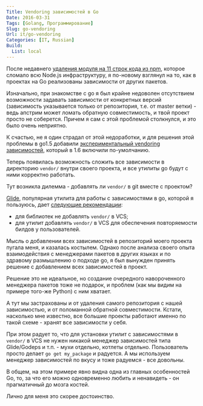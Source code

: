 ```yaml
---
Title: Vendoring зависимостей в Go
Date: 2016-03-31
Tags: [Golang, Программирование]
Slug: go-vendoring
Url: it/go-vendoring
Categories: [IT, Russian]
Build:
  List: local
---
```


После недавнего [удаления модуля на 11 строк кода из npm](http://www.opennet.ru/opennews/art.shtml?num=44104),
которое сломало всю Node.js инфраструктуру, я по-новому взглянул на то,
как в проектах на Go реализованы зависимости от других пакетов.

Изначально, при знакомстве с go я был крайне недоволен отсутствием возможности задавать зависимости
от конкретных версий (зависимость указывается только от репозитория, т.е. от master ветки) -
ведь апстрим может ломать обратную совместимость, и твой проект просто не соберется.
Причем я сам с этой проблемой столкнулся, и это было очень неприятно.

К счастью, не я один страдал от этой недоработки, и для решения этой проблемы в go1.5 добавили
[экспериментальный vendoring зависимостей](https://docs.google.com/document/d/1Bz5-UB7g2uPBdOx-rw5t9MxJwkfpx90cqG9AFL0JAYo),
который в 1.6 включили по-умолчанию.

Теперь появилась возможность сложить все зависимости в директорию `vendor/`
внутри своего проекта, и все утилиты go будут с ними корректно работать.

Тут возникла дилемма - добавлять ли `vendor/` в git вместе с проектом?

[Glide](http://glide.sh), популярная утилита для работы с зависимостями в go,
которой я пользуюсь, дает [следующие рекомендации](https://glide.readthedocs.org/en/latest/vendor/#recommendations):

* для библиотек не добавлять `vendor/` в VCS;
* для утилит добавлять `vendor/` в VCS для обеспечения повторяемости билдов у пользователей.

Мысль о добавлении всех зависимостей в репозиторий моего проекта пугала меня,
и казалась костылем. Однако после анализа своего опыта взаимодействия с менеджерами пакетов
в других языках и по здравому размышлению о подходе go, я был вынужден принять
решение с добавлением всех зависимостей в проект.

Решение это не идеальное, но создание очередного навороченного менеджера пакетов
тоже не подарок, и проблем (как мы видим на примере того-же Python) с ним хватает.

А тут мы застрахованы и от удаления самого репозитория с нашей зависимостью,
и от поломанной обратной совместимости. Кстати, насколько мне известно, все большие
проекты работают именно по такой схеме - хранят все зависимости у себя.

При этом радует то, что для установки утилит с зависимостями в `vendor/` в VCS
не нужен никакой менеджер зависимостей типа Glide/Godeps и т.п. - мухи отдельно,
котлеты отдельно. Пользователь просто делает `go get my_package` и радуется.
А мы используем менеджер зависимостей по вкусу и тоже радуемся - все довольны.

В общем, на этом примере явно видна одна из главных особенностей Go, то, за что его можно
одновременно любить и ненавидеть - он прагматичный до мозга костей.

Лично для меня это скорее достоинство.
